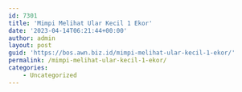 ```yaml
---
id: 7301
title: 'Mimpi Melihat Ular Kecil 1 Ekor'
date: '2023-04-14T06:21:44+00:00'
author: admin
layout: post
guid: 'https://bos.awn.biz.id/mimpi-melihat-ular-kecil-1-ekor/'
permalink: /mimpi-melihat-ular-kecil-1-ekor/
categories:
    - Uncategorized
---
```



